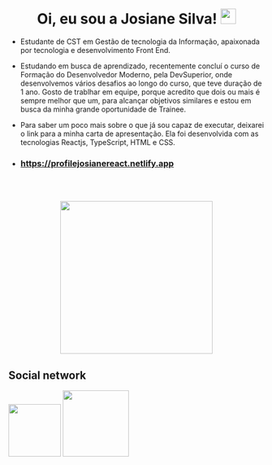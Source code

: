 ### <h1 align="center"> Oi, eu sou a Josiane Silva! <img src= "https://github.com/Josi8752/josi8752/assets/98353328/413bd1f5-c504-4393-bd5a-6fb26dda5d25" width= "30"></h1>


- Estudante de CST em Gestão de tecnologia da Informação, apaixonada por tecnologia e desenvolvimento Front End.
- Estudando em busca de aprendizado, recentemente concluí o curso de Formação do Desenvolvedor Moderno, pela DevSuperior, onde desenvolvemos vários desafios
ao longo do curso, que teve duração de 1 ano. 
Gosto de trablhar em equipe, porque acredito que dois ou mais é sempre melhor que um, para alcançar objetivos similares e estou em busca da minha grande oportunidade de Trainee.

- Para saber um poco mais sobre o que já sou capaz de executar, deixarei o link para a minha carta de apresentação. Ela foi desenvolvida com as tecnologias Reactjs, TypeScript, HTML e CSS.
- ### https://profilejosianereact.netlify.app
<br>
<br>
 <p align="center"><img width="300" src="https://github-readme-stats.vercel.app/api/top-langs/?username=josi8752&layout=compact&theme=radical"></p>
   
## Social network
<a href="https://mail.google.com/mail/u/0/#inbox?compose=new"> <img src="https://img.shields.io/badge/Gmail-D14836?style=for-the-badge&logo=gmail&logoColor=white" width="103"></a>
<a href="linkedin.com/in/josiane-s-6b66a2202"> <img src="https://img.shields.io/badge/linkedin-%230077B5.svg?style=for-the-badge&logo=linkedin&logoColor=white" width="130"> </a>
